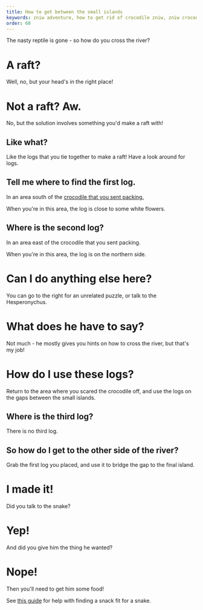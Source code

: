 ```yaml
---
title: How to get between the small islands
keywords: zniw adventure, how to get rid of crocodile zniw, zniw crocodile bait, zniw cross river
order: 60
---
```


The nasty reptile is gone - so how do you cross the river?

# A raft?
Well, no, but your head's in the right place!

# Not a raft? Aw.
No, but the solution involves something you'd make a raft with!

## Like what?
Like the logs that you tie together to make a raft! Have a look around for logs.

## Tell me where to find the first log.
In an area south of the [crocodile that you sent packing.](croc.md)

When you're in this area, the log is close to some white flowers.

## Where is the second log?
In an area east of the crocodile that you sent packing.

When you're in this area, the log is on the northern side.

# Can I do anything else here?
You can go to the right for an unrelated puzzle, or talk to the Hesperonychus.

# What does he have to say?
Not much - he mostly gives you hints on how to cross the river, but that's my job!

# How do I use these logs?
Return to the area where you scared the crocodile off, and use the logs on the gaps between the small islands.

## Where is the third log?
There is no third log.

## So how do I get to the other side of the river?
Grab the first log you placed, and use it to bridge the gap to the final island.

# I made it!
Did you talk to the snake?

# Yep!
And did you give him the thing he wanted?

# Nope!
Then you'll need to get him some food!

See [this guide](snake.md) for help with finding a snack fit for a snake.